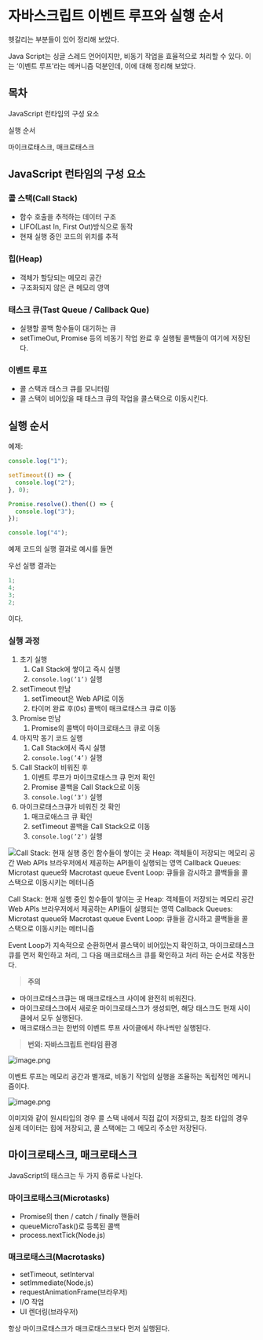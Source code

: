 # 자바스크립트 이벤트 루프와 실행 순서

헷갈리는 부분들이 있어 정리해 보았다.

Java Script는 싱글 스레드 언어이지만, 비동기 작업을 효율적으로 처리할 수 있다. 이는 ‘이벤트 루프’라는 메커니즘 덕분인데, 이에 대해 정리해 보았다.

## 목차

JavaScript 런타임의 구성 요소

실행 순서

마이크로태스크, 매크로태스크

## JavaScript 런타임의 구성 요소

### 콜 스택(Call Stack)

- 함수 호출을 추적하는 데이터 구조
- LIFO(Last In, First Out)방식으로 동작
- 현재 실행 중인 코드의 위치를 추적

### 힙(Heap)

- 객체가 할당되는 메모리 공간
- 구조화되지 않은 큰 메모리 영역

### 태스크 큐(Tast Queue / Callback Que)

- 실행할 콜백 함수들이 대기하는 큐
- setTimeOut, Promise 등의 비동기 작업 완료 후 실행될 콜백들이 여기에 저장된다.

### 이벤트 루프

- 콜 스택과 태스크 큐를 모니터링
- 콜 스택이 비어있을 때 태스크 큐의 작업을 콜스택으로 이동시킨다.

## 실행 순서

예제:

```jsx
console.log("1");

setTimeout(() => {
  console.log("2");
}, 0);

Promise.resolve().then(() => {
  console.log("3");
});

console.log("4");
```

예제 코드의 실행 결과로 예시를 들면

우선 실행 결과는

```jsx
1;
4;
3;
2;
```

이다.

### 실행 과정

1. 초기 실행
   1. Call Stack에 쌓이고 즉시 실행
   2. `console.log(’1’)` 실행
2. setTimeout 만남
   1. setTimeout은 Web API로 이동
   2. 타이머 완료 후(0s) 콜백이 매크로태스크 큐로 이동
3. Promise 만남
   1. Promise의 콜백이 마이크로태스크 큐로 이동
4. 마지막 동기 코드 실행
   1. Call Stack에서 즉시 실행
   2. `console.log(’4’)` 실행
5. Call Stack이 비워진 후
   1. 이벤트 루프가 마이크로태스크 큐 먼저 확인
   2. Promise 콜백을 Call Stack으로 이동
   3. `console.log(’3’)` 실행
6. 마이크로태스크큐가 비워진 것 확인
   1. 매크로애스크 큐 확인
   2. setTimeout 콜백을 Call Stack으로 이동
   3. `console.log(’2’)` 실행

![Call Stack: 현재 실행 중인 함수들이 쌓이는 곳
Heap: 객체들이 저장되는 메모리 공간
Web APIs 브라우저에서 제공하는 API들이 실행되는 영역
Callback Queues: Microtast queue와 Macrotast queue
Event Loop: 큐들을 감시하고 콜백들을 콜 스택으로 이동시키는 메터니즘](https://prod-files-secure.s3.us-west-2.amazonaws.com/6b086d36-2dc1-46ab-af2c-86e17356ffbd/36aa5638-43ec-41f7-8bc3-3a8f172a125a/image.png)

Call Stack: 현재 실행 중인 함수들이 쌓이는 곳
Heap: 객체들이 저장되는 메모리 공간
Web APIs 브라우저에서 제공하는 API들이 실행되는 영역
Callback Queues: Microtast queue와 Macrotast queue
Event Loop: 큐들을 감시하고 콜백들을 콜 스택으로 이동시키는 메터니즘

Event Loop가 지속적으로 순환하면서 콜스택이 비어있는지 확인하고, 마이크로태스크 큐를 먼저 확인하고 처리, 그 다음 매크로태스크 큐를 확인하고 처리 하는 순서로 작동한다.

> **주의**

- 마이크로태스크큐는 매 매크로태스크 사이에 완전히 비워진다.
- 마이크로태스크에서 새로운 마이크로태스크가 생성되면, 해당 태스크도 현재 사이클에서 모두 실행된다.
- 매크로태스크는 한번의 이벤트 루프 사이클에서 하나씩만 실행된다.

> **번외: 자바스크립트 런타임 환경**

![image.png](https://prod-files-secure.s3.us-west-2.amazonaws.com/6b086d36-2dc1-46ab-af2c-86e17356ffbd/f97d4e9c-3418-4eec-9dcc-0ece076ab609/image.png)

이벤트 루프는 메모리 공간과 별개로, 비동기 작업의 실행을 조율하는 독립적인 메커니즘이다.

![image.png](https://prod-files-secure.s3.us-west-2.amazonaws.com/6b086d36-2dc1-46ab-af2c-86e17356ffbd/e605c75a-7993-4311-bab6-454345a77e0b/image.png)

이미지와 같이 원시타입의 경우 콜 스택 내에서 직접 값이 저장되고, 참조 타입의 경우 실제 데이터는 힙에 저장되고, 콜 스택에는 그 메모리 주소만 저장된다.

## 마이크로태스크, 매크로태스크

JavaScript의 태스크는 두 가지 종류로 나뉜다.

### 마이크로태스크(Microtasks)

- Promise의 then / catch / finally 핸들러
- queueMicroTask()로 등록된 콜백
- process.nextTick(Node.js)

### 매크로태스크(Macrotasks)

- setTimeout, setInterval
- setImmediate(Node.js)
- requestAnimationFrame(브라우저)
- I/O 작업
- UI 렌더링(브라우저)

항상 마이크로태스크가 매크로태스크보다 먼저 실행된다.

